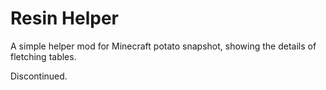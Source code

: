 # Resin Helper

A simple helper mod for Minecraft potato snapshot, showing the details of fletching tables.

Discontinued.
